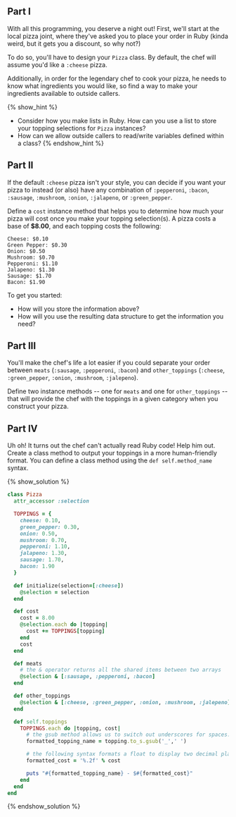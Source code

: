 ## Part I

With all this programming, you deserve a night out! First, we'll start at the
local pizza joint, where they've asked you to place your order in Ruby (kinda weird, but it gets you a discount, so why not?)

To do so, you'll have to design your `Pizza` class. By default, the chef will
assume you'd like a `:cheese` pizza.

Additionally, in order for the legendary chef to cook your pizza, he needs to know what ingredients you would like, so find a way to make your ingredients available to outside callers.

{% show_hint %}
* Consider how you make lists in Ruby. How can you use a list to store your topping selections for `Pizza` instances?
* How can we allow outside callers to read/write variables defined within a class?
{% endshow_hint %}

## Part II

If the default `:cheese` pizza isn't your style, you can decide if you want your pizza to instead (or also) have any combination of `:pepperoni`, `:bacon`, `:sausage`, `:mushroom`, `:onion`, `:jalapeno`, or `:green_pepper`.

Define a `cost` instance method that helps you to determine how much your pizza will cost once you make your topping selection(s). A pizza costs a base of **$8.00**, and each topping costs the following:

```no-highlight
Cheese: $0.10
Green Pepper: $0.30
Onion: $0.50
Mushroom: $0.70
Pepperoni: $1.10
Jalapeno: $1.30
Sausage: $1.70
Bacon: $1.90
```

To get you started:

* How will you store the information above?  
* How will you use the resulting data structure to get the information you need?  
## Part III

You'll make the chef's life a lot easier if you could separate your order between `meats` (`:sausage`, `:pepperoni`, `:bacon`) and `other_toppings` (`:cheese`, `:green_pepper`, `:onion`, `:mushroom`, `:jalepeno`).

Define two instance methods -- one for `meats` and one for `other_toppings` -- that will provide the chef with the toppings in a given category when you construct your pizza.

## Part IV

Uh oh! It turns out the chef can't actually read Ruby code! Help him out. Create a class method to output your toppings in a more human-friendly format. You can define a class method using the `def self.method_name` syntax. 

{% show_solution %}
```ruby
class Pizza
  attr_accessor :selection

  TOPPINGS = {
    cheese: 0.10,
    green_pepper: 0.30,
    onion: 0.50,
    mushroom: 0.70,
    pepperoni: 1.10,
    jalapeno: 1.30,
    sausage: 1.70,
    bacon: 1.90
  }

  def initialize(selection=[:cheese])
    @selection = selection
  end

  def cost
    cost = 8.00
    @selection.each do |topping|
      cost += TOPPINGS[topping]
    end
    cost
  end

  def meats
    # the & operator returns all the shared items between two arrays
    @selection & [:sausage, :pepperoni, :bacon]
  end

  def other_toppings
    @selection & [:cheese, :green_pepper, :onion, :mushroom, :jalepeno]
  end

  def self.toppings
    TOPPINGS.each do |topping, cost|
      # the gsub method allows us to switch out underscores for spaces:
      formatted_topping_name = topping.to_s.gsub('_',' ')

      # the following syntax formats a float to display two decimal places:
      formatted_cost = '%.2f' % cost

      puts "#{formatted_topping_name} - $#{formatted_cost}"
    end
  end
end
```
{% endshow_solution %}
